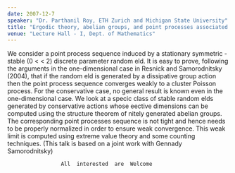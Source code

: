 ```yaml
---
date: 2007-12-7
speaker: "Dr. Parthanil Roy, ETH Zurich and Michigan State University"
title: "Ergodic theory, abelian groups, and point processes associated with stable random fields"
venue: "Lecture Hall - I, Dept. of Mathematics"
---
```

We consider a point process sequence induced by a stationary symmetric 
-stable (0 < < 2) discrete parameter random eld. It is easy to prove, following 
the arguments in the one-dimensional case in Resnick and Samorodnitsky (2004), 
that if the random eld is generated by a dissipative group action then the 
point process sequence converges weakly to a cluster Poisson process. For the 
conservative case, no general result is known even in the one-dimensional case. 
We look at a specic class of stable random elds generated by conservative 
actions whose eective dimensions can be computed using the structure theorem of 
nitely generated abelian groups. The corresponding point processes sequence is 
not tight and hence needs to be properly normalized in order to ensure weak 
convergence. This weak limit is computed using extreme value theory and some 
counting techniques. (This talk is based on a joint work with Gennady 
Samorodnitsky)

                     All  interested  are  Welcome
